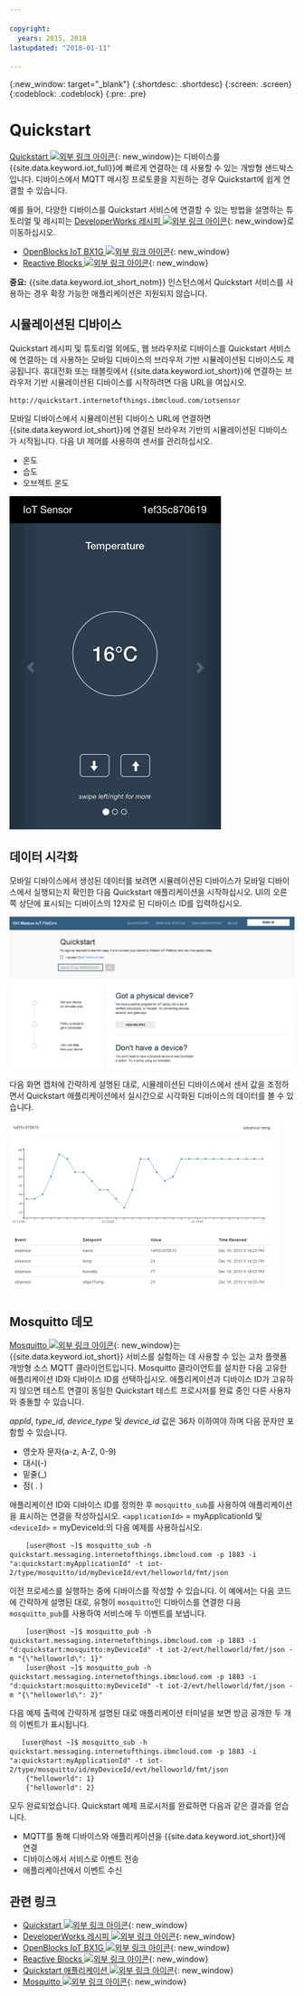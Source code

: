 ```yaml
---

copyright:
  years: 2015, 2018
lastupdated: "2018-01-11"

---
```


{:new_window: target="_blank"}
{:shortdesc: .shortdesc}
{:screen: .screen}
{:codeblock: .codeblock}
{:pre: .pre}

# Quickstart

[Quickstart ![외부 링크 아이콘](../../../../icons/launch-glyph.svg "외부 링크 아이콘")](https://quickstart.internetofthings.ibmcloud.com/#/){: new_window}는 디바이스를 {{site.data.keyword.iot_full}}에 빠르게 연결하는 데 사용할 수 있는 개방형 샌드박스입니다. 디바이스에서 MQTT 메시징 프로토콜을 지원하는 경우 Quickstart에 쉽게 연결할 수 있습니다.

예를 들어, 다양한 디바이스를 Quickstart 서비스에 연결할 수 있는 방법을 설명하는 튜토리얼 및 레시피는 [DeveloperWorks 레시피 ![외부 링크 아이콘](../../../../icons/launch-glyph.svg "외부 링크 아이콘")](https://developer.ibm.com/recipes/){: new_window}로 이동하십시오.

- [OpenBlocks IoT BX1G ![외부 링크 아이콘](../../../../icons/launch-glyph.svg "외부 링크 아이콘")](https://developer.ibm.com/recipes/tutorials/openblocks-iot-bx1g-for-iot-foundation-quickstart/){: new_window}
- [Reactive Blocks ![외부 링크 아이콘](../../../../icons/launch-glyph.svg "외부 링크 아이콘")](https://developer.ibm.com/recipes/tutorials/reactive-blocks-and-java-to-iot-foundation-part-1-quickstart/){: new_window}


**중요:** {{site.data.keyword.iot_short_notm}} 인스턴스에서 Quickstart 서비스를 사용하는 경우 확장 가능한 애플리케이션은 지원되지 않습니다.

## 시뮬레이션된 디바이스

Quickstart 레시피 및 튜토리얼 외에도, 웹 브라우저로 디바이스를 Quickstart 서비스에 연결하는 데 사용하는 모바일 디바이스의 브라우저 기반 시뮬레이션된 디바이스도 제공됩니다. 휴대전화 또는 태블릿에서 {{site.data.keyword.iot_short}}에 연결하는 브라우저 기반 시뮬레이션된 디바이스를 시작하려면 다음 URL을 여십시오.

```
http://quickstart.internetofthings.ibmcloud.com/iotsensor
```

모바일 디바이스에서 시뮬레이션된 디바이스 URL에 연결하면 {{site.data.keyword.iot_short}}에 연결된 브라우저 기반의 시뮬레이션된 디바이스가 시작됩니다. 다음 UI 제어를 사용하여 센서를 관리하십시오.

- 온도
- 습도
- 오브젝트 온도


![이미지](iotsensor.png)

## 데이터 시각화

모바일 디바이스에서 생성된 데이터를 보려면 시뮬레이션된 디바이스가 모바일 디바이스에서 실행되는지 확인한 다음 Quickstart 애플리케이션을 시작하십시오. UI의 오른쪽 상단에 표시되는 디바이스의 12자로 된 디바이스 ID를 입력하십시오.

![이미지](quickstart.png)

다음 화면 캡처에 간략하게 설명된 대로, 시뮬레이션된 디바이스에서 센서 값을 조정하면서 Quickstart 애플리케이션에서 실시간으로 시각화된 디바이스의 데이터를 볼 수 있습니다.

![이미지](iotsensor_data.png)


## Mosquitto 데모

[Mosquitto ![외부 링크 아이콘](../../../../icons/launch-glyph.svg "외부 링크 아이콘")](http://mosquitto.org/){: new_window}는 {{site.data.keyword.iot_short}} 서비스를 실험하는 데 사용할 수 있는 교차 플랫폼 개방형 소스 MQTT 클라이언트입니다. Mosquitto 클라이언트를 설치한 다음 고유한 애플리케이션 ID와 디바이스 ID를 선택하십시오. 애플리케이션과 디바이스 ID가 고유하지 않으면 테스트 연결이 동일한 Quickstart 테스트 프로시저를 완료 중인 다른 사용자와 충돌할 수 있습니다.

*appId*, *type_id*, *device_type* 및 *device_id* 값은 36자 이하여야 하며 다음 문자만 포함할 수 있습니다.
- 영숫자 문자(a-z, A-Z, 0-9)
- 대시(-)
- 밑줄(_)
- 점( . )

애플리케이션 ID와 디바이스 ID를 정의한 후 `mosquitto_sub`를 사용하여 애플리케이션을 표시하는 연결을 작성하십시오. `<applicationId>` = myApplicationId 및 `<deviceId>` = myDeviceId:의 다음 예제를 사용하십시오.
```
    [user@host ~]$ mosquitto_sub -h quickstart.messaging.internetofthings.ibmcloud.com -p 1883 -i "a:quickstart:myApplicationId" -t iot-2/type/mosquitto/id/myDeviceId/evt/helloworld/fmt/json

```

이전 프로세스를 실행하는 중에 디바이스를 작성할 수 있습니다. 이 예에서는 다음 코드에 간략하게 설명된 대로, 유형이 `mosquitto`인 디바이스를 연결한 다음 `mosquitto_pub`를 사용하여 서비스에 두 이벤트를 보냅니다.

```
    [user@host ~]$ mosquitto_pub -h quickstart.messaging.internetofthings.ibmcloud.com -p 1883 -i "d:quickstart:mosquitto:myDeviceId" -t iot-2/evt/helloworld/fmt/json -m "{\"helloworld\": 1}"
    [user@host ~]$ mosquitto_pub -h quickstart.messaging.internetofthings.ibmcloud.com -p 1883 -i "d:quickstart:mosquitto:myDeviceId" -t iot-2/evt/helloworld/fmt/json -m "{\"helloworld\": 2}"
```
다음 예제 출력에 간략하게 설명된 대로 애플리케이션 터미널을 보면 방금 공개한 두 개의 이벤트가 표시됩니다.

```
   [user@host ~]$ mosquitto_sub -h quickstart.messaging.internetofthings.ibmcloud.com -p 1883 -i "a:quickstart:myApplicationId" -t iot-2/type/mosquitto/id/myDeviceId/evt/helloworld/fmt/json
    {"helloworld": 1}
    {"helloworld": 2}
```

모두 완료되었습니다. Quickstart 예제 프로시저를 완료하면 다음과 같은 결과를 얻습니다.
- MQTT를 통해 디바이스와 애플리케이션을 {{site.data.keyword.iot_short}}에 연결
- 디바이스에서 서비스로 이벤트 전송
- 애플리케이션에서 이벤트 수신


## 관련 링크

- [Quickstart ![외부 링크 아이콘](../../../../icons/launch-glyph.svg "외부 링크 아이콘")](https://quickstart.internetofthings.ibmcloud.com){: new_window}
- [DeveloperWorks 레시피 ![외부 링크 아이콘](../../../../icons/launch-glyph.svg "외부 링크 아이콘")](https://developer.ibm.com/recipes){: new_window}
- [OpenBlocks IoT BX1G ![외부 링크 아이콘](../../../../icons/launch-glyph.svg "외부 링크 아이콘")](https://developer.ibm.com/recipes/tutorials/openblocks-iot-bx1g-for-iot-foundation-quickstart/){: new_window}
- [Reactive Blocks ![외부 링크 아이콘](../../../../icons/launch-glyph.svg "외부 링크 아이콘")](https://developer.ibm.com/recipes/tutorials/reactive-blocks-and-java-to-iot-foundation-part-1-quickstart/){: new_window}
- [Quickstart 애플리케이션 ![외부 링크 아이콘](../../../../icons/launch-glyph.svg "외부 링크 아이콘")](http://quickstart.internetofthings.ibmcloud.com){: new_window}
- [Mosquitto ![외부 링크 아이콘](../../../../icons/launch-glyph.svg "외부 링크 아이콘")](http://mosquitto.org/){: new_window}
